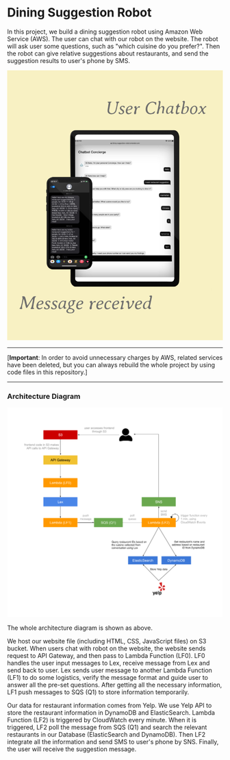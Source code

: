 # Dining Suggestion Robot

In this project, we build a dining suggestion robot using Amazon Web Service (AWS). The user can chat with our robot on   the website. The robot will ask user some questions, such as "which cuisine do you prefer?". Then the robot can give relative suggestions about restaurants, and send the suggestion results to user's phone by SMS. 

<img src="./images/demo.jpg" width="640"/>

---

[**Important**: In order to avoid unnecessary charges by AWS, related services have been deleted, but you can always rebuild the whole project by using code files in this repository.]

---

### Architecture Diagram

<img src="./images/Architecture.png" width="1000" />

The whole architecture diagram is shown as above. 

We host our website file (including HTML, CSS, JavaScript files) on S3 bucket. When users chat with robot on the website, the website sends request to API Gateway, and then pass to Lambda Function (LF0). LF0 handles the user input messages to Lex, receive message from Lex and send back to user. Lex sends user message to another Lambda Function (LF1) to do some logistics, verify the message format and guide user to answer all the pre-set questions. After getting all the necessary information, LF1 push messages to SQS (Q1) to store information temporarily. 

Our data for restaurant information comes from Yelp. We use Yelp API to store the restaurant information in DynamoDB and ElasticSearch. Lambda Function (LF2) is triggered by CloudWatch every minute. When it is triggered, LF2 poll the message from SQS (Q1) and search the relevant restaurants in our Database (ElasticSearch and DynamoDB). Then LF2 integrate all the information and send SMS to user's phone by SNS. Finally, the user will receive the suggestion message.











